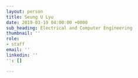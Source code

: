 ```yaml
---
layout: person
title: Seung U Lyu
date: 2019-03-19 04:00:00 +0000
sub_heading: Electrical and Computer Engineering
thumbnail: ''
role:
- staff
email: ''
linkedin: ''
'': []

---
```

